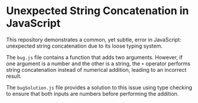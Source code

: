 # Unexpected String Concatenation in JavaScript

This repository demonstrates a common, yet subtle, error in JavaScript:  unexpected string concatenation due to its loose typing system.

The `bug.js` file contains a function that adds two arguments. However, if one argument is a number and the other is a string, the `+` operator performs string concatenation instead of numerical addition, leading to an incorrect result.

The `bugSolution.js` file provides a solution to this issue using type checking to ensure that both inputs are numbers before performing the addition.